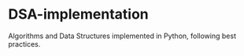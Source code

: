 # DSA-implementation
Algorithms and Data Structures implemented in Python, following best practices. 
